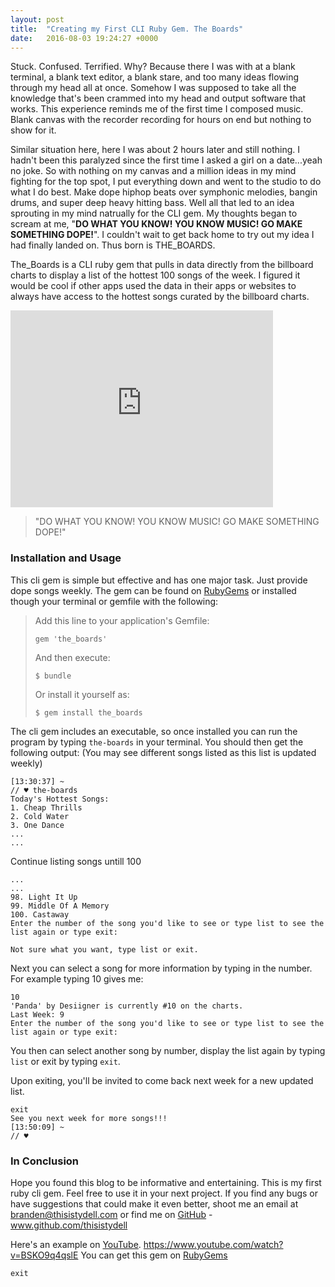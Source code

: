 ```yaml
---
layout: post
title:  "Creating my First CLI Ruby Gem. The Boards"
date:   2016-08-03 19:24:27 +0000
---
```



Stuck. Confused. Terrified. Why? Because there I was with at a blank terminal, a blank text editor, a blank stare, and too many ideas flowing through my head all at once. Somehow I was supposed to take all the knowledge that's been crammed into my head and output software that works. This experience reminds me of the first time I composed music. Blank canvas with the recorder recording for hours on end but nothing to show for it.

Similar situation here, here I was about 2 hours later and still nothing. I hadn't been this paralyzed since the first time I asked a girl on a date...yeah no joke. So with nothing on my canvas and a million ideas in my mind fighting for the top spot, I put everything down and went to the studio to do what I do best. Make dope hiphop beats over symphonic melodies, bangin drums, and super deep heavy hitting bass. Well all that led to an idea sprouting in my mind natrually for the CLI gem. My thoughts began to scream at me, "**DO WHAT YOU KNOW! YOU KNOW MUSIC! GO MAKE SOMETHING DOPE!**". I couldn't wait to get back home to try out my idea I had finally landed on. Thus born is THE_BOARDS.

The_Boards is a CLI ruby gem that pulls in data directly from the billboard charts to display a list of the hottest 100 songs of the week. I figured it would be cool if other apps used the data in their apps or websites to always have access to the hottest songs curated by the billboard charts.
<iframe width="420" height="315" src="https://www.youtube.com/embed/BSKO9q4qslE" frameborder="0" allowfullscreen></iframe>

> "DO WHAT YOU KNOW! YOU KNOW MUSIC! GO MAKE SOMETHING DOPE!"

### Installation and Usage
This cli gem is simple but effective and has one major task. Just provide dope songs weekly. The gem can be found on [RubyGems](https://rubygems.org/gems/the_boards) or installed though your terminal or gemfile with the following:

> Add this line to your application's Gemfile:
> 
> `gem 'the_boards'`
> 
> And then execute:
> 
> `$ bundle`
> 
> Or install it yourself as:
> 
> `$ gem install the_boards`

The cli gem includes an executable, so once installed you can run the program by typing `the-boards` in your terminal. You should then get the following output: (You may see different songs listed as this list is updated weekly)

```
[13:30:37] ~
// ♥ the-boards
Today's Hottest Songs:
1. Cheap Thrills
2. Cold Water
3. One Dance
...
...
```
Continue listing songs untill 100
```
...
...
98. Light It Up
99. Middle Of A Memory
100. Castaway
Enter the number of the song you'd like to see or type list to see the list again or type exit:

Not sure what you want, type list or exit.
```

Next you can select a song for more information by typing in the number. For example typing 10 gives me:

```
10
'Panda' by Desiigner is currently #10 on the charts.
Last Week: 9
Enter the number of the song you'd like to see or type list to see the list again or type exit:
```

You then can select another song by number, display the list again by typing `list` or exit by typing `exit`.

Upon exiting, you'll be invited to come back next week for a new updated list.
```
exit
See you next week for more songs!!!
[13:50:09] ~
// ♥ 
```


### In Conclusion
Hope you found this blog to be informative and entertaining. This is my first ruby cli gem. Feel free to use it in your next project. If you find any bugs or have suggestions that could make it even better, shoot me an email at branden@thisistydell.com or find me on [GitHub](http://www.github.com/thisistydell) - www.github.com/thisistydell

Here's an example on [YouTube](http://https://www.youtube.com/watch?v=BSKO9q4qslE). https://www.youtube.com/watch?v=BSKO9q4qslE 
You can get this gem on [RubyGems](https://rubygems.org/gems/the_boards)

```exit```




